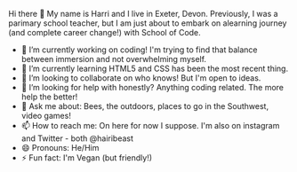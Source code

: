 Hi there 👋
My name is Harri and I live in Exeter, Devon. Previously, I was a parimary school teacher, but I am just about to embark on alearning journey (and complete career change!) with School of Code.
- 🔭 I’m currently working on coding! I'm trying to find that balance between immersion and not overwhelming myself.
- 🌱 I’m currently learning HTML5 and CSS has been the most recent thing.
- 👯 I’m looking to collaborate on who knows! But I'm open to ideas.
- 🤔 I’m looking for help with honestly? Anything coding related. The more help the better!
- 💬 Ask me about: Bees, the outdoors, places to go in the Southwest, video games!
- 📫 How to reach me: On here for now I suppose. I'm also on instagram and Twitter - both @hairibeast
- 😄 Pronouns: He/Him
- ⚡ Fun fact: I'm Vegan (but friendly!)
